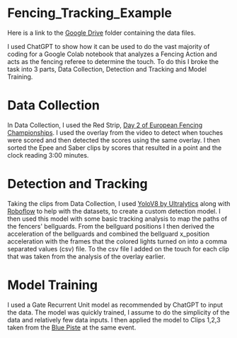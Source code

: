 # Fencing_Tracking_Example

Here is a link to the [Google Drive](https://drive.google.com/drive/folders/1jS4KTCmH0EG9-OgP0DVX9s42nCZY67YI?usp=sharing) folder containing the data files.

I used ChatGPT to show how it can be used to do the vast majority of coding for a Google Colab notebook that analyzes a Fencing Action and acts as the fencing referee to determine the touch. To do this I broke the task into 3 parts, Data Collection, Detection and Tracking and Model Training.

# Data Collection

In Data Collection, I used the Red Strip, [Day 2 of European Fencing Championships](https://www.youtube.com/watch?v=BDMml_HVcz8). I used the overlay from the video to detect when touches were scored and then detected the scores using the same overlay. I then sorted the Epee and Saber clips by scores that resulted in a point and the clock reading 3:00 minutes.

# Detection and Tracking

Taking the clips from Data Collection, I used [YoloV8 by Ultralytics](https://docs.ultralytics.com/) along with [Roboflow](https://roboflow.com/) to help with the datasets, to create a custom detection model. I then used this model with some basic tracking analysis to map the paths of the fencers' bellguards. From the bellguard positions I then derived the acceleration of the bellguards and combined the bellguard x_position acceleration with the frames that the colored lights turned on into a comma separated values (csv) file. To the csv file I added on the touch for each clip that was taken from the analysis of the overlay earlier.

# Model Training

I used a Gate Recurrent Unit model as recommended by ChatGPT to input the data. The model was quickly trained, I assume to do the simplicity of the data and relatively few data inputs. I then applied the model to Clips 1,2,3 taken from the [Blue Piste](https://www.youtube.com/watch?v=AFmK9fSg-Bk) at the same event.
